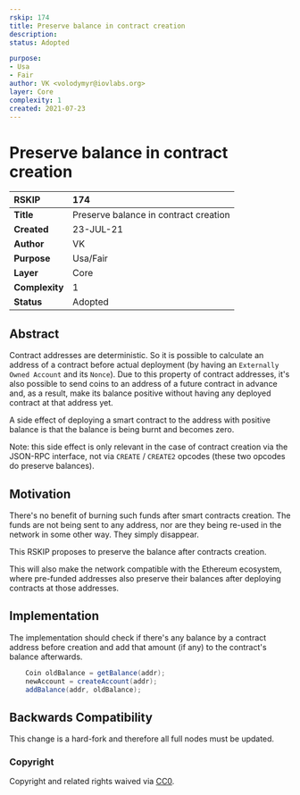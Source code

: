 ```yaml
---
rskip: 174
title: Preserve balance in contract creation
description: 
status: Adopted

purpose: 
- Usa
- Fair
author: VK <volodymyr@iovlabs.org>
layer: Core
complexity: 1
created: 2021-07-23
---
```

# Preserve balance in contract creation

|RSKIP          |174           |
| :------------ |:-------------|
|**Title**      |Preserve balance in contract creation |
|**Created**    |23-JUL-21 |
|**Author**     |VK |
|**Purpose**    |Usa/Fair |
|**Layer**      |Core |
|**Complexity** |1 |
|**Status**     |Adopted |

## Abstract

Contract addresses are deterministic. So it is possible to calculate an address of a contract before actual deployment
(by having an `Externally Owned Account` and its `Nonce`). Due to this property of contract addresses, it's also possible
to send coins to an address of a future contract in advance and, as a result, make its balance positive without having
any deployed contract at that address yet.

A side effect of deploying a smart contract to the address with positive balance is that the balance is being burnt
and becomes zero.

Note: this side effect is only relevant in the case of contract creation via the JSON-RPC interface,
not via `CREATE` / `CREATE2` opcodes (these two opcodes do preserve balances).

## Motivation

There's no benefit of burning such funds after smart contracts creation. The funds are not being sent to any address,
nor are they being re-used in the network in some other way. They simply disappear.

This RSKIP proposes to preserve the balance after contracts creation.

This will also make the network compatible with the Ethereum ecosystem, where pre-funded addresses also preserve
their balances after deploying contracts at those addresses.

## Implementation

The implementation should check if there's any balance by a contract address before creation and add that amount (if any)
to the contract's balance afterwards.

```java
    Coin oldBalance = getBalance(addr);
    newAccount = createAccount(addr);
    addBalance(addr, oldBalance);
```

## Backwards Compatibility

This change is a hard-fork and therefore all full nodes must be updated.

### Copyright

Copyright and related rights waived via [CC0](https://creativecommons.org/publicdomain/zero/1.0/).
